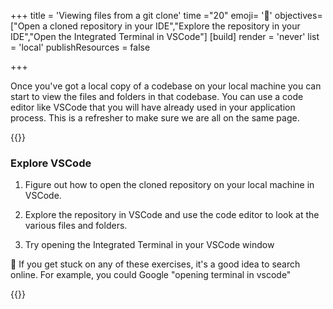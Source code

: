 +++
title = 'Viewing files from a git clone'
time ="20"
emoji= '📘'
objectives=["Open a cloned repository in your IDE","Explore the repository in your IDE","Open the Integrated Terminal in VSCode"]
[build]
  render = 'never'
  list = 'local'
  publishResources = false

+++

Once you've got a local copy of a codebase on your local machine you can start to view the files and folders in that codebase. You can use a code editor like VSCode that you will have already used in your application process. This is a refresher to make sure we are all on the same page.


{{<note type="exercise" title="Exercise">}}

### Explore VSCode

1. Figure out how to open the cloned repository on your local machine in VSCode.

2. Explore the repository in VSCode and use the code editor to look at the various files and folders.

3. Try opening the Integrated Terminal in your VSCode window

🤔 If you get stuck on any of these exercises, it's a good idea to search online. For example, you could Google "opening terminal in vscode"

{{</note>}}

